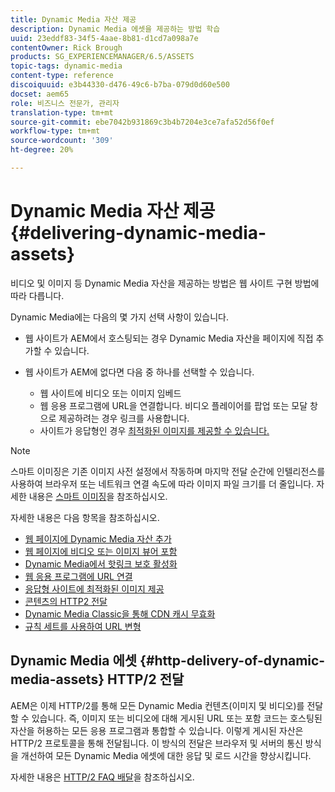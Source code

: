 ```yaml
---
title: Dynamic Media 자산 제공
description: Dynamic Media 에셋을 제공하는 방법 학습
uuid: 23eddf83-34f5-4aae-8b81-d1cd7a098a7e
contentOwner: Rick Brough
products: SG_EXPERIENCEMANAGER/6.5/ASSETS
topic-tags: dynamic-media
content-type: reference
discoiquuid: e3b44330-d476-49c6-b7ba-079d0d60e500
docset: aem65
role: 비즈니스 전문가, 관리자
translation-type: tm+mt
source-git-commit: ebe7042b931869c3b4b7204e3ce7afa52d56f0ef
workflow-type: tm+mt
source-wordcount: '309'
ht-degree: 20%

---
```



# Dynamic Media 자산 제공{#delivering-dynamic-media-assets}

비디오 및 이미지 등 Dynamic Media 자산을 제공하는 방법은 웹 사이트 구현 방법에 따라 다릅니다.

Dynamic Media에는 다음의 몇 가지 선택 사항이 있습니다.

* 웹 사이트가 AEM에서 호스팅되는 경우 Dynamic Media 자산을 페이지에 직접 추가할 수 있습니다.
* 웹 사이트가 AEM에 없다면 다음 중 하나를 선택할 수 있습니다.

   * 웹 사이트에 비디오 또는 이미지 임베드
   * 웹 응용 프로그램에 URL을 연결합니다. 비디오 플레이어를 팝업 또는 모달 창으로 제공하려는 경우 링크를 사용합니다.
   * 사이트가 응답형인 경우 [최적화된 이미지를 제공할 수 있습니다.](/help/assets/responsive-site.md)

>[!NOTE]
>
>스마트 이미징은 기존 이미지 사전 설정에서 작동하며 마지막 전달 순간에 인텔리전스를 사용하여 브라우저 또는 네트워크 연결 속도에 따라 이미지 파일 크기를 더 줄입니다. 자세한 내용은 [스마트 이미징](/help/assets/imaging-faq.md)을 참조하십시오.

자세한 내용은 다음 항목을 참조하십시오.

* [웹 페이지에 Dynamic Media 자산 추가](/help/assets/adding-dynamic-media-assets-to-pages.md)
* [웹 페이지에 비디오 또는 이미지 뷰어 포함](/help/assets/embed-code.md)
* [Dynamic Media에서 핫링크 보호 활성화](hotlink-protection.md)
* [웹 응용 프로그램에 URL 연결](/help/assets/linking-urls-to-yourwebapplication.md)
* [응답형 사이트에 최적화된 이미지 제공](/help/assets/responsive-site.md)
* [콘텐츠의 HTTP2 전달](/help/assets/http2.md)
* [Dynamic Media Classic을 통해 CDN 캐시 무효화](/help/assets/invalidate-cdn-cache-dm-classic.md)
* [규칙 세트를 사용하여 URL 변형](/help/assets/using-rulesets-to-transform-urls.md)


## Dynamic Media 에셋 {#http-delivery-of-dynamic-media-assets} HTTP/2 전달

AEM은 이제 HTTP/2를 통해 모든 Dynamic Media 컨텐츠(이미지 및 비디오)를 전달할 수 있습니다. 즉, 이미지 또는 비디오에 대해 게시된 URL 또는 포함 코드는 호스팅된 자산을 허용하는 모든 응용 프로그램과 통합할 수 있습니다. 이렇게 게시된 자산은 HTTP/2 프로토콜을 통해 전달됩니다. 이 방식의 전달은 브라우저 및 서버의 통신 방식을 개선하여 모든 Dynamic Media 에셋에 대한 응답 및 로드 시간을 향상시킵니다.

자세한 내용은 [HTTP/2 FAQ 배달](/help/sites-administering/scene7-http2faq.md)을 참조하십시오.
